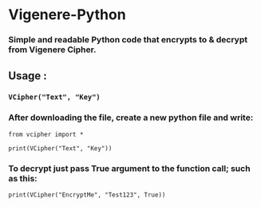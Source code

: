# Vigenere-Python
### Simple and readable Python code that encrypts to & decrypt from Vigenere Cipher.

## Usage :
### ``VCipher("Text", "Key")``

### After downloading the file, create a new python file and write:
    from vcipher import *
     
    print(VCipher("Text", "Key"))

###  To decrypt just pass True argument to the function call; such as this:
		
    print(VCipher("EncryptMe", "Test123", True))
    
